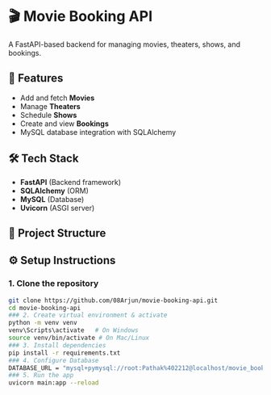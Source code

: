 # 🎬 Movie Booking API

A FastAPI-based backend for managing movies, theaters, shows, and bookings.

## 🚀 Features
- Add and fetch **Movies**
- Manage **Theaters**
- Schedule **Shows**
- Create and view **Bookings**
- MySQL database integration with SQLAlchemy

## 🛠️ Tech Stack
- **FastAPI** (Backend framework)
- **SQLAlchemy** (ORM)
- **MySQL** (Database)
- **Uvicorn** (ASGI server)

## 📂 Project Structure

## ⚙️ Setup Instructions

### 1. Clone the repository
```bash
git clone https://github.com/08Arjun/movie-booking-api.git
cd movie-booking-api
### 2. Create virtual environment & activate
python -m venv venv
venv\Scripts\activate   # On Windows
source venv/bin/activate # On Mac/Linux
### 3. Install dependencies
pip install -r requirements.txt
### 4. Configure Database
DATABASE_URL = "mysql+pymysql://root:Pathak%402212@localhost/movie_booking"
### 5. Run the app
uvicorn main:app --reload

